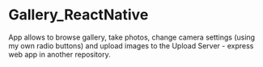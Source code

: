 # Gallery_ReactNative

App allows to browse gallery, take photos, change camera settings (using my own radio buttons) 
and upload images to the Upload Server - express web app in another repository. 

